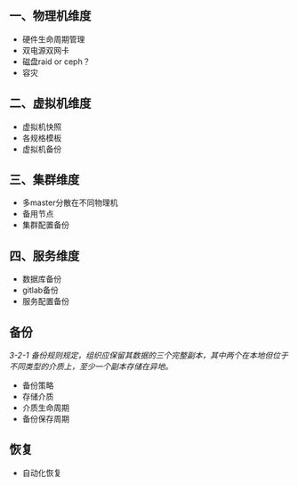 


## 一、物理机维度

- 硬件生命周期管理
- 双电源双网卡
- 磁盘raid or ceph？
- 容灾



## 二、虚拟机维度

- 虚拟机快照
- 各规格模板
- 虚拟机备份


## 三、集群维度

- 多master分散在不同物理机
- 备用节点
- 集群配置备份


## 四、服务维度

- 数据库备份
- gitlab备份
- 服务配置备份


## 备份


*3-2-1 备份规则规定，组织应保留其数据的三个完整副本，其中两个在本地但位于不同类型的介质上，至少一个副本存储在异地。*

- 备份策略
- 存储介质
- 介质生命周期
- 备份保存周期

## 恢复

- 自动化恢复